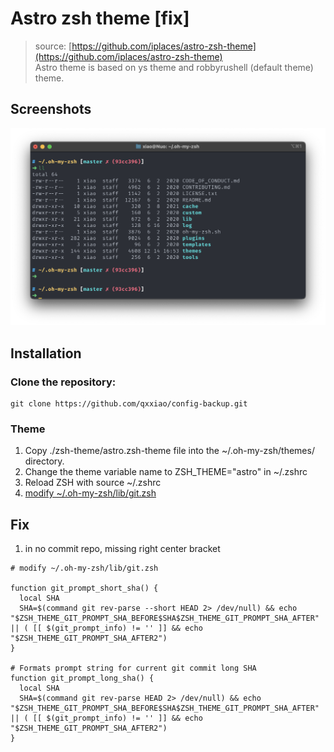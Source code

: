 # Astro zsh theme [fix]

> source: [https://github.com/iplaces/astro-zsh-theme](https://github.com/iplaces/astro-zsh-theme)  
> Astro theme is based on ys theme and robbyrushell (default theme) theme.

## Screenshots
![](./1.png)


## Installation
### Clone the repository:

```shell
git clone https://github.com/qxxiao/config-backup.git
```

### Theme
1. Copy ./zsh-theme/astro.zsh-theme file into the ~/.oh-my-zsh/themes/ directory.
2. Change the theme variable name to ZSH_THEME="astro" in ~/.zshrc
3. Reload ZSH with source ~/.zshrc
4. [modify ~/.oh-my-zsh/lib/git.zsh](#Fix)

## Fix
1. in no commit repo, missing right center bracket
```shell
# modify ~/.oh-my-zsh/lib/git.zsh

function git_prompt_short_sha() {
  local SHA
  SHA=$(command git rev-parse --short HEAD 2> /dev/null) && echo "$ZSH_THEME_GIT_PROMPT_SHA_BEFORE$SHA$ZSH_THEME_GIT_PROMPT_SHA_AFTER" || ( [[ $(git_prompt_info) != '' ]] && echo "$ZSH_THEME_GIT_PROMPT_SHA_AFTER2")
}

# Formats prompt string for current git commit long SHA
function git_prompt_long_sha() {
  local SHA
  SHA=$(command git rev-parse HEAD 2> /dev/null) && echo "$ZSH_THEME_GIT_PROMPT_SHA_BEFORE$SHA$ZSH_THEME_GIT_PROMPT_SHA_AFTER" || ( [[ $(git_prompt_info) != '' ]] && echo "$ZSH_THEME_GIT_PROMPT_SHA_AFTER2")
}
```